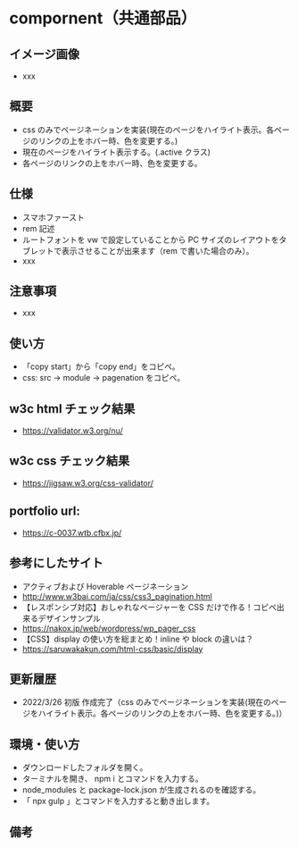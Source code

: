 # compornent（共通部品）

## イメージ画像

- xxx

## 概要

- css のみでページネーションを実装(現在のページをハイライト表示。各ページのリンクの上をホバー時、色を変更する。)
- 現在のページをハイライト表示する。(.active クラス)
- 各ページのリンクの上をホバー時、色を変更する。

## 仕様

- スマホファースト
- rem 記述
- ルートフォントを vw で設定していることから PC サイズのレイアウトをタブレットで表示させることが出来ます（rem で書いた場合のみ）。
- xxx

## 注意事項

- xxx

## 使い方

- 「copy start」から「copy end」をコピペ。
- css: src -> module -> pagenation をコピペ。

## w3c html チェック結果

- https://validator.w3.org/nu/

## w3c css チェック結果

- https://jigsaw.w3.org/css-validator/

## portfolio url:

- https://c-0037.wtb.cfbx.jp/

## 参考にしたサイト

- アクティブおよび Hoverable ページネーション
- http://www.w3bai.com/ja/css/css3_pagination.html
- 【レスポンシブ対応】おしゃれなページャーを CSS だけで作る！コピペ出来るデザインサンプル
- https://nakox.jp/web/wordpress/wp_pager_css
- 【CSS】display の使い方を総まとめ！inline や block の違いは？
- https://saruwakakun.com/html-css/basic/display

## 更新履歴

- 2022/3/26 初版 作成完了（css のみでページネーションを実装(現在のページをハイライト表示。各ページのリンクの上をホバー時、色を変更する。)）

## 環境・使い方

- ダウンロードしたフォルダを開く。
- ターミナルを開き、 npm i とコマンドを入力する。
- node_modules と package-lock.json が生成されるのを確認する。
- 「 npx gulp 」とコマンドを入力すると動き出します。

## 備考
